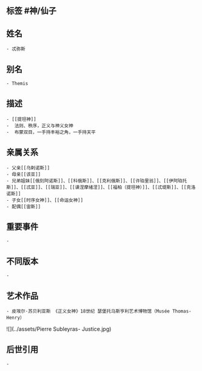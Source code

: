## 标签  #神/仙子
## 姓名
	- 忒弥斯
## 别名
	- Themis
## 描述
	- [[提坦神]]
	-  法则、秩序，正义与神义女神
	-  布蒙双目，一手持丰裕之角，一手持天平
## 亲属关系
	- 父亲[[乌剌诺斯]]
	- 母亲[[该亚]]
	- 兄弟姐妹[[俄刻阿诺斯]]、[[科俄斯]]、[[克利俄斯]]、[[许珀里翁]]、[[伊阿珀托斯]]、[[忒亚]]、[[瑞亚]]、[[谟涅摩绪涅]]、[[福柏（提坦神）]]、[[忒堤斯]]、[[克洛诺斯]]
	- 子女[[时序女神]]、[[命运女神]]
	- 配偶[[宙斯]]
## 重要事件
	-
## 不同版本
	-
## 艺术作品
	- 皮埃尔·苏贝利亚斯 《正义女神》18世纪 瑟堡托马斯亨利艺术博物馆（Musée Thomas-Henry）
 ![](../assets/Pierre Subleyras- Justice.jpg)
## 后世引用
	-
